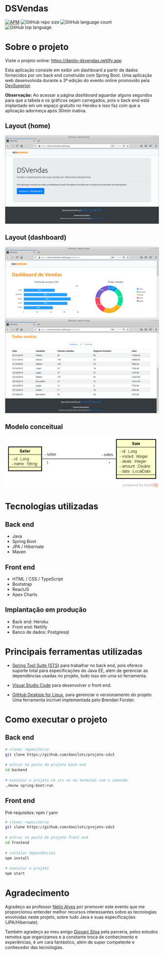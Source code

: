 # DSVendas
 [![APM](https://img.shields.io/apm/l/react?label=Licen%C3%A7a&style=flat-square)](https://github.com/danilotc/projeto-sds3/blob/master/LICENSE) ![GitHub repo size](https://img.shields.io/github/repo-size/danilotc/projeto-sds3?label=Tamanho%20reposit%C3%B3rio&style=flat-square) 
 ![GitHub language count](https://img.shields.io/github/languages/count/danilotc/projeto-sds3?label=Linguagens&style=flat-square) 
 ![GitHub top language](https://img.shields.io/github/languages/top/danilotc/projeto-sds3?logo=Java&style=flat-square)

# Sobre o projeto

Visite o projeto online: https://danilo-dsvendas.netlify.app

Esta aplicação consiste em exibir um dashboard a partir de dados fornecidos por um back end construído com Spring Boot. Uma aplicação web desenvolvida durante a 3ª edição do evento online promovido pela [DevSuperior](https://devsuperior.com "Site da DevSuperior").

**Observação:** Ao acessar a página *dashboard* aguardar alguns segundos para que a tabela e os gráficos sejam carregados, pois o back end está implantado em um espaço gratuito no Heroku e isso faz com que a aplicação adormeça após 30min inativa.

## Layout (home)
![Web Home](https://raw.githubusercontent.com/DaniloTC/assets/master/sds3-home.png)
## Layout (dashboard)
![Web Graphs](https://raw.githubusercontent.com/DaniloTC/assets/master/sds3-graphs.png)
![Web Table](https://raw.githubusercontent.com/DaniloTC/assets/master/sds3-table.png)
## Modelo conceitual
![Modelo Conceitual](https://raw.githubusercontent.com/devsuperior/bds-assets/main/sds/sds3-mc.png)

# Tecnologias utilizadas
## Back end
- Java
- Spring Boot
- JPA / Hibernate
- Maven

## Front end
- HTML / CSS / TypeScript
- Bootstrap
- ReactJS
- Apex Charts

## Implantação em produção
- Back end: Heroku
- Front end: Netlify
- Banco de dados: Postgresql

# Principais ferramentas utilizadas
- [Spring Tool Suite (STS)](https://spring.io/tools) para trabalhar no back end, pois oferece suporte total para especificações do Java EE, além de gerenciar as dependências usadas no projeto, tudo isso em uma só ferramenta.

- [Visual Studio Code](https://code.visualstudio.com/) para desenvolver o front end.

- [GitHub Desktop for Linux](https://github.com/shiftkey/desktop), para gerenciar o versionamento do projeto. Uma ferramenta incrível implementada pelo Brendan Forster.

# Como executar o projeto

## Back end

```bash
# clonar repositório
git clone https://github.com/danilotc/projeto-sds3

# entrar na pasta do projeto back end
cd backend

# executar o projeto no sts ou no terminal com o comando
./mvnw spring-boot:run
```

## Front end
Pré-requisitos: npm / yarn

```bash
# clonar repositório
git clone https://github.com/danilotc/projeto-sds3

# entrar na pasta do projeto front end
cd frontend

# instalar dependências
npm install

# executar o projeto
npm start
```
# Agradecimento

Agradeço ao  professor [Nélio Alves](https://github.com/acenelio) por promover este evento que me proporcionou entender melhor recursos interessantes sobre as tecnologias envolvidas neste projeto, sobre tudo Java e suas especificações (JPA/Hibernate).

Também agradeço ao meu amigo  [Giovani Silva](https://github.com/giovani-silva1) pela parceria, pelos estudos remotos que organizamos e a constante troca de conhecimento e experiências, é um cara fantástico, além de super competente e conhecedor das tecnologias.
